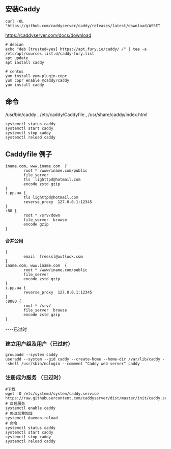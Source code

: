 ## 安装Caddy 

`curl -OL "https://github.com/caddyserver/caddy/releases/latest/download/ASSET`

https://caddyserver.com/docs/download
```
# debian
echo "deb [trusted=yes] https://apt.fury.io/caddy/ /" | tee -a /etc/apt/sources.list.d/caddy-fury.list
apt update
apt install caddy
```

```
# centos
yum install yum-plugin-copr
yum copr enable @caddy/caddy
yum install caddy
```

## 命令
/usr/bin/caddy ,  /etc/caddy/Caddyfile ,   /usr/share/caddy/index.html
```
systemctl status caddy
systemctl start caddy
systemctl stop caddy
systemctl reload caddy
```
## Caddyfile 例子
```
iname.com, www.iname.com  {
        root * /www/iname.com/public
        file_server
        tls  lighttpd@hotmail.com
        encode zstd gzip
}
i.pp.ua { 
        tls lighttpd@hotmail.com 
        reverse_proxy  127.0.0.1:12345  
}
:88 {
        root * /srv/down
        file_server  browse
        encode gzip
}
```

#### 合并公用
```
{
        email  freessl@outlook.com
}
iname.com, www.iname.com  {
        root * /www/iname.com/public
        file_server
        encode zstd gzip
}
i.pp.ua { 
        reverse_proxy  127.0.0.1:12345  
}
:8080 {
        root * /srv/
        file_server  browse
        encode zstd gzip
}
```


----已过时
### 建立用户组及用户（已过时）
```
groupadd --system caddy
useradd --system --gid caddy --create-home --home-dir /var/lib/caddy --shell /usr/sbin/nologin --comment "Caddy web server" caddy
```

### 注册成为服务 （已过时）
```
#下载
wget -O /etc/systemd/system/caddy.service https://raw.githubusercontent.com/caddyserver/dist/master/init/caddy.service
# 自启服务
systemctl enable caddy
# 修改后重加载
systemctl daemon-reload
# 命令
systemctl status caddy
systemctl start caddy
systemctl stop caddy
systemctl reload caddy
```
